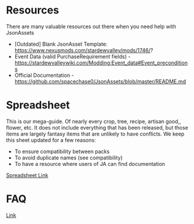 # Resources

There are many valuable resources out there when you need help with JsonAssets

* [Outdated] Blank JsonAsset Template: https://www.nexusmods.com/stardewvalley/mods/1746/?
* Event Data (valid PurchaseRequirement fields) - https://stardewvalleywiki.com/Modding:Event_data#Event_preconditions
* Official Documentation - https://github.com/spacechase0/JsonAssets/blob/master/README.md

# Spreadsheet

This is our mega-guide. Of nearly every crop, tree, recipe, artisan good,, flower, etc. It does not include everything that has been released, but those items are largely fantasy items that are unlikely to have conflicts. 
We keep this sheet updated for a few reasons:

- To ensure compatibility between packs
- To avoid duplicate names (see compatibility) 
- To have a resource where users of JA can find documentation

[Spreadsheet Link](https://docs.google.com/spreadsheets/d/1D3Kb45faKsXGkT9wGhWaeHZiuFN7WSkewBbLF2Iuyug/edit?usp=sharing)

# FAQ

[Link](https://github.com/paradigmnomad/ppjajsonassetsfaq)
